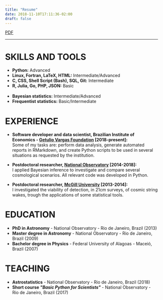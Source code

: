 ```yaml
---
title: "Resume"
date: 2018-11-10T17:11:36-02:00
draft: false
---
```


<a href="/CV_BSantos.pdf" class="single-button" target="_blank">PDF</a>

---


# <i class="fas fa-laptop-code resume-header-icon"></i> SKILLS AND TOOLS

- **Python:** Advanced
- **Linux, Fortran, LaTeX, HTML:** Intermediate/Advanced
- **C, CSS, Shell Script (Bash), SQL, Git:** Intermediate
- **R, Julia, Go, PHP, JSON:** Basic
<br><br>
- **Bayesian statistics:** Intermediate/Advanced
- **Frequentist statistics:** Basic/Intermediate


# <i class="fas fa-building resume-header-icon"></i> EXPERIENCE

- **Software developer and data scientist, Brazilian Institute of Economics - [Getulio Vargas Foundation](https://www.fgv.br/en) [2018-present]:**<br>
Some of my tasks are: perform data analysis, generate automated reports in RMarkdown, and create Python scripts to be used in several situations as requested by the institution.

- **Postdoctoral researcher, [National Observatory](https://www.on.br) [2014-2018]:**<br>
I applied Bayesian inference to investigate and compare several cosmological scenarios. All relevant code was developed in Python.

- **Postdoctoral researcher, [McGill University](https://www.mcgill.ca) [2013-2014]:**<br>
I investigated the viability of detection, in 21cm surveys, of cosmic string wakes, trough the applications of some statistical tools.


# <i class="fas fa-university resume-header-icon"></i> EDUCATION

- **PhD in Astronomy** - National Observatory - Rio de Janeiro, Brazil (2013)
- **Master degree in Astronomy** - National Observatory - Rio de Janeiro, Brazil (2009)
- **Bachelor degree in Physics** - Federal University of Alagoas - Maceió, Brazil (2007)


# <i class="fas fa-chalkboard-teacher resume-header-icon"></i> TEACHING

- **Astrostatistics** - National Observatory - Rio de Janeiro, Brazil (2018)
- **Short course _"Basic Python for Scientists"_** - National Observatory - Rio de Janeiro, Brazil (2017)
